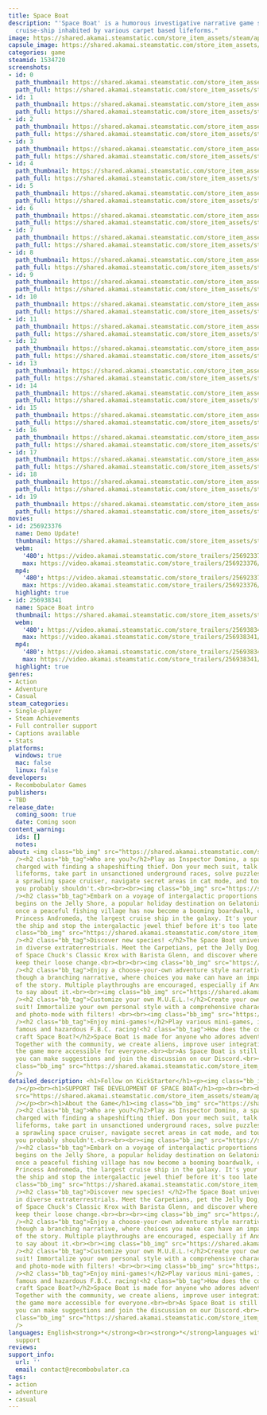 ```yaml
---
title: Space Boat
description: "'Space Boat' is a humorous investigative narrative game set on an intergalactic
  cruise-ship inhabited by various carpet based lifeforms."
image: https://shared.akamai.steamstatic.com/store_item_assets/steam/apps/1534720/header.jpg?t=1726618897
capsule_image: https://shared.akamai.steamstatic.com/store_item_assets/steam/apps/1534720/capsule_231x87.jpg?t=1726618897
categories: game
steamid: 1534720
screenshots:
- id: 0
  path_thumbnail: https://shared.akamai.steamstatic.com/store_item_assets/steam/apps/1534720/ss_e485b87a33dd9637984c8f90afc4440b2fccf600.600x338.jpg?t=1726618897
  path_full: https://shared.akamai.steamstatic.com/store_item_assets/steam/apps/1534720/ss_e485b87a33dd9637984c8f90afc4440b2fccf600.1920x1080.jpg?t=1726618897
- id: 1
  path_thumbnail: https://shared.akamai.steamstatic.com/store_item_assets/steam/apps/1534720/ss_bf66f47107accefff959893fe0cb1f7bd40fbf96.600x338.jpg?t=1726618897
  path_full: https://shared.akamai.steamstatic.com/store_item_assets/steam/apps/1534720/ss_bf66f47107accefff959893fe0cb1f7bd40fbf96.1920x1080.jpg?t=1726618897
- id: 2
  path_thumbnail: https://shared.akamai.steamstatic.com/store_item_assets/steam/apps/1534720/ss_eb7d474db6c75724711e87c240cd7f230a73257c.600x338.jpg?t=1726618897
  path_full: https://shared.akamai.steamstatic.com/store_item_assets/steam/apps/1534720/ss_eb7d474db6c75724711e87c240cd7f230a73257c.1920x1080.jpg?t=1726618897
- id: 3
  path_thumbnail: https://shared.akamai.steamstatic.com/store_item_assets/steam/apps/1534720/ss_8588c43284ba621b547417bafbec4af47f33cb96.600x338.jpg?t=1726618897
  path_full: https://shared.akamai.steamstatic.com/store_item_assets/steam/apps/1534720/ss_8588c43284ba621b547417bafbec4af47f33cb96.1920x1080.jpg?t=1726618897
- id: 4
  path_thumbnail: https://shared.akamai.steamstatic.com/store_item_assets/steam/apps/1534720/ss_4a91b8f4c762a315e5660361498a3303a1cd823d.600x338.jpg?t=1726618897
  path_full: https://shared.akamai.steamstatic.com/store_item_assets/steam/apps/1534720/ss_4a91b8f4c762a315e5660361498a3303a1cd823d.1920x1080.jpg?t=1726618897
- id: 5
  path_thumbnail: https://shared.akamai.steamstatic.com/store_item_assets/steam/apps/1534720/ss_2e2e22ddc6f4ba654ddec2aa41ebb99f32fa46f6.600x338.jpg?t=1726618897
  path_full: https://shared.akamai.steamstatic.com/store_item_assets/steam/apps/1534720/ss_2e2e22ddc6f4ba654ddec2aa41ebb99f32fa46f6.1920x1080.jpg?t=1726618897
- id: 6
  path_thumbnail: https://shared.akamai.steamstatic.com/store_item_assets/steam/apps/1534720/ss_5afa68601e5afe632f21f0b30fe6793af9e7ffd0.600x338.jpg?t=1726618897
  path_full: https://shared.akamai.steamstatic.com/store_item_assets/steam/apps/1534720/ss_5afa68601e5afe632f21f0b30fe6793af9e7ffd0.1920x1080.jpg?t=1726618897
- id: 7
  path_thumbnail: https://shared.akamai.steamstatic.com/store_item_assets/steam/apps/1534720/ss_93380e6e1ef16cf9670b3d4bf765264e6f6cb96a.600x338.jpg?t=1726618897
  path_full: https://shared.akamai.steamstatic.com/store_item_assets/steam/apps/1534720/ss_93380e6e1ef16cf9670b3d4bf765264e6f6cb96a.1920x1080.jpg?t=1726618897
- id: 8
  path_thumbnail: https://shared.akamai.steamstatic.com/store_item_assets/steam/apps/1534720/ss_81029d54120757080ba703e15a21ea5a17f0d4a3.600x338.jpg?t=1726618897
  path_full: https://shared.akamai.steamstatic.com/store_item_assets/steam/apps/1534720/ss_81029d54120757080ba703e15a21ea5a17f0d4a3.1920x1080.jpg?t=1726618897
- id: 9
  path_thumbnail: https://shared.akamai.steamstatic.com/store_item_assets/steam/apps/1534720/ss_6f22fca474b0b04cf1676a2fe623f250102d2c0e.600x338.jpg?t=1726618897
  path_full: https://shared.akamai.steamstatic.com/store_item_assets/steam/apps/1534720/ss_6f22fca474b0b04cf1676a2fe623f250102d2c0e.1920x1080.jpg?t=1726618897
- id: 10
  path_thumbnail: https://shared.akamai.steamstatic.com/store_item_assets/steam/apps/1534720/ss_556c8721c15195e150b927d312dbdfe36a8e0a8c.600x338.jpg?t=1726618897
  path_full: https://shared.akamai.steamstatic.com/store_item_assets/steam/apps/1534720/ss_556c8721c15195e150b927d312dbdfe36a8e0a8c.1920x1080.jpg?t=1726618897
- id: 11
  path_thumbnail: https://shared.akamai.steamstatic.com/store_item_assets/steam/apps/1534720/ss_e5043a597c25d06204d38eef2c656d4d62141cec.600x338.jpg?t=1726618897
  path_full: https://shared.akamai.steamstatic.com/store_item_assets/steam/apps/1534720/ss_e5043a597c25d06204d38eef2c656d4d62141cec.1920x1080.jpg?t=1726618897
- id: 12
  path_thumbnail: https://shared.akamai.steamstatic.com/store_item_assets/steam/apps/1534720/ss_7ee7693ad16f0f4c31167f6e8b9eb8257383dfde.600x338.jpg?t=1726618897
  path_full: https://shared.akamai.steamstatic.com/store_item_assets/steam/apps/1534720/ss_7ee7693ad16f0f4c31167f6e8b9eb8257383dfde.1920x1080.jpg?t=1726618897
- id: 13
  path_thumbnail: https://shared.akamai.steamstatic.com/store_item_assets/steam/apps/1534720/ss_50261ab836d0f9d3568709385838e61c9727c9c9.600x338.jpg?t=1726618897
  path_full: https://shared.akamai.steamstatic.com/store_item_assets/steam/apps/1534720/ss_50261ab836d0f9d3568709385838e61c9727c9c9.1920x1080.jpg?t=1726618897
- id: 14
  path_thumbnail: https://shared.akamai.steamstatic.com/store_item_assets/steam/apps/1534720/ss_a59e94fad410346b96bd93799d84b1f180dd5f68.600x338.jpg?t=1726618897
  path_full: https://shared.akamai.steamstatic.com/store_item_assets/steam/apps/1534720/ss_a59e94fad410346b96bd93799d84b1f180dd5f68.1920x1080.jpg?t=1726618897
- id: 15
  path_thumbnail: https://shared.akamai.steamstatic.com/store_item_assets/steam/apps/1534720/ss_fb16a76de9e2e928a5ba0c346c0dc66e02e8c412.600x338.jpg?t=1726618897
  path_full: https://shared.akamai.steamstatic.com/store_item_assets/steam/apps/1534720/ss_fb16a76de9e2e928a5ba0c346c0dc66e02e8c412.1920x1080.jpg?t=1726618897
- id: 16
  path_thumbnail: https://shared.akamai.steamstatic.com/store_item_assets/steam/apps/1534720/ss_a1c06b2f20ca2cc26de83cc37202af5a9c071a82.600x338.jpg?t=1726618897
  path_full: https://shared.akamai.steamstatic.com/store_item_assets/steam/apps/1534720/ss_a1c06b2f20ca2cc26de83cc37202af5a9c071a82.1920x1080.jpg?t=1726618897
- id: 17
  path_thumbnail: https://shared.akamai.steamstatic.com/store_item_assets/steam/apps/1534720/ss_4a4aae45d8a35f40b9a6ce30127676466145dd67.600x338.jpg?t=1726618897
  path_full: https://shared.akamai.steamstatic.com/store_item_assets/steam/apps/1534720/ss_4a4aae45d8a35f40b9a6ce30127676466145dd67.1920x1080.jpg?t=1726618897
- id: 18
  path_thumbnail: https://shared.akamai.steamstatic.com/store_item_assets/steam/apps/1534720/ss_3e98c5bf298a3aff8691e92cd10b45b5064e71fc.600x338.jpg?t=1726618897
  path_full: https://shared.akamai.steamstatic.com/store_item_assets/steam/apps/1534720/ss_3e98c5bf298a3aff8691e92cd10b45b5064e71fc.1920x1080.jpg?t=1726618897
- id: 19
  path_thumbnail: https://shared.akamai.steamstatic.com/store_item_assets/steam/apps/1534720/ss_5d83606275f325b4b4713a3f4c469341db820c53.600x338.jpg?t=1726618897
  path_full: https://shared.akamai.steamstatic.com/store_item_assets/steam/apps/1534720/ss_5d83606275f325b4b4713a3f4c469341db820c53.1920x1080.jpg?t=1726618897
movies:
- id: 256923376
  name: Demo Update!
  thumbnail: https://shared.akamai.steamstatic.com/store_item_assets/steam/apps/256923376/movie.293x165.jpg?t=1672440811
  webm:
    '480': https://video.akamai.steamstatic.com/store_trailers/256923376/movie480_vp9.webm?t=1672440811
    max: https://video.akamai.steamstatic.com/store_trailers/256923376/movie_max_vp9.webm?t=1672440811
  mp4:
    '480': https://video.akamai.steamstatic.com/store_trailers/256923376/movie480.mp4?t=1672440811
    max: https://video.akamai.steamstatic.com/store_trailers/256923376/movie_max.mp4?t=1672440811
  highlight: true
- id: 256938341
  name: Space Boat intro
  thumbnail: https://shared.akamai.steamstatic.com/store_item_assets/steam/apps/256938341/movie.293x165.jpg?t=1680064485
  webm:
    '480': https://video.akamai.steamstatic.com/store_trailers/256938341/movie480_vp9.webm?t=1680064485
    max: https://video.akamai.steamstatic.com/store_trailers/256938341/movie_max_vp9.webm?t=1680064485
  mp4:
    '480': https://video.akamai.steamstatic.com/store_trailers/256938341/movie480.mp4?t=1680064485
    max: https://video.akamai.steamstatic.com/store_trailers/256938341/movie_max.mp4?t=1680064485
  highlight: true
genres:
- Action
- Adventure
- Casual
steam_categories:
- Single-player
- Steam Achievements
- Full controller support
- Captions available
- Stats
platforms:
  windows: true
  mac: false
  linux: false
developers:
- Recombobulator Games
publishers:
- TBD
release_date:
  coming_soon: true
  date: Coming soon
content_warning:
  ids: []
  notes:
about: <img class="bb_img" src="https://shared.akamai.steamstatic.com/store_item_assets/steam/apps/1534720/extras/Animated_undercover_01.gif?t=1726618897"
  /><h2 class="bb_tag">Who are you?</h2>Play as Inspector Domino, a space cat detective,
  charged with finding a shapeshifting thief. Don your mech suit, talk to curious
  lifeforms, take part in unsanctioned underground races, solve puzzles, investigate
  a sprawling space cruiser, navigate secret areas in cat mode, and touch many things
  you probably shouldn't.<br><br><br><img class="bb_img" src="https://shared.akamai.steamstatic.com/store_item_assets/steam/apps/1534720/extras/Animated_FirstClass.gif?t=1726618897"
  /><h2 class="bb_tag">Embark on a voyage of intergalactic proportions!</h2>Your journey
  begins on the Jelly Shore, a popular holiday destination on Gelatonix IV. What was
  once a peaceful fishing village has now become a booming boardwalk, crowned by the
  Princess Andromeda, the largest cruise ship in the galaxy. It's your job to board
  the ship and stop the intergalactic jewel thief before it's too late!<br><br><br><img
  class="bb_img" src="https://shared.akamai.steamstatic.com/store_item_assets/steam/apps/1534720/extras/Animated_weirdos.gif?t=1726618897"
  /><h2 class="bb_tag">Discover new species! </h2>The Space Boat universe is rich
  in diverse extraterrestrials. Meet the Carpetians, pet the Jelly Dog, enjoy a cup
  of Space Chuck's Classic Krox with Barista Glenn, and discover where the Gelatonians
  keep their loose change.<br><br><br><img class="bb_img" src="https://shared.akamai.steamstatic.com/store_item_assets/steam/apps/1534720/extras/Animated_shapeshifter.gif?t=1726618897"
  /><h2 class="bb_tag">Enjoy a choose-your-own adventure style narrative!</h2>Play
  though a branching narrative, where choices you make can have an impact on the outcome
  of the story. Multiple playthroughs are encouraged, especially if Andy has anything
  to say about it.<br><br><img class="bb_img" src="https://shared.akamai.steamstatic.com/store_item_assets/steam/apps/1534720/extras/Animated_customize2.gif?t=1726618897"
  /><h2 class="bb_tag">Customize your own M.U.E.L.!</h2>Create your own alien mech
  suit! Immortalize your own personal style with a comprehensive character customizer
  and photo-mode with filters! <br><br><img class="bb_img" src="https://shared.akamai.steamstatic.com/store_item_assets/steam/apps/1534720/extras/Animated_racing2.gif?t=1726618897"
  /><h2 class="bb_tag">Enjoy mini-games!</h2>Play various mini-games, including the
  famous and hazardous F.B.C. racing!<h2 class="bb_tag">How does the community help
  craft Space Boat?</h2>Space Boat is made for anyone who adores adventure games.
  Together with the community, we create aliens, improve user integration, and make
  the game more accessible for everyone.<br><br>As Space Boat is still in development,
  you can make suggestions and join the discussion on our Discord.<br><br><br><br><br><img
  class="bb_img" src="https://shared.akamai.steamstatic.com/store_item_assets/steam/apps/1534720/extras/twitter.png?t=1726618897"
  />
detailed_description: <h1>Follow on KickStarter</h1><p><img class="bb_img" src="https://shared.akamai.steamstatic.com/store_item_assets/steam/apps/1534720/extras/KS_BoardingPass.png?t=1726618897"
  /></p><br><h1>SUPPORT THE DEVELOPMENT OF SPACE BOAT</h1><p><br><br><br><img class="bb_img"
  src="https://shared.akamai.steamstatic.com/store_item_assets/steam/apps/1534720/extras/twitter.png?t=1726618897"
  /></p><br><h1>About the Game</h1><img class="bb_img" src="https://shared.akamai.steamstatic.com/store_item_assets/steam/apps/1534720/extras/Animated_undercover_01.gif?t=1726618897"
  /><h2 class="bb_tag">Who are you?</h2>Play as Inspector Domino, a space cat detective,
  charged with finding a shapeshifting thief. Don your mech suit, talk to curious
  lifeforms, take part in unsanctioned underground races, solve puzzles, investigate
  a sprawling space cruiser, navigate secret areas in cat mode, and touch many things
  you probably shouldn't.<br><br><br><img class="bb_img" src="https://shared.akamai.steamstatic.com/store_item_assets/steam/apps/1534720/extras/Animated_FirstClass.gif?t=1726618897"
  /><h2 class="bb_tag">Embark on a voyage of intergalactic proportions!</h2>Your journey
  begins on the Jelly Shore, a popular holiday destination on Gelatonix IV. What was
  once a peaceful fishing village has now become a booming boardwalk, crowned by the
  Princess Andromeda, the largest cruise ship in the galaxy. It's your job to board
  the ship and stop the intergalactic jewel thief before it's too late!<br><br><br><img
  class="bb_img" src="https://shared.akamai.steamstatic.com/store_item_assets/steam/apps/1534720/extras/Animated_weirdos.gif?t=1726618897"
  /><h2 class="bb_tag">Discover new species! </h2>The Space Boat universe is rich
  in diverse extraterrestrials. Meet the Carpetians, pet the Jelly Dog, enjoy a cup
  of Space Chuck's Classic Krox with Barista Glenn, and discover where the Gelatonians
  keep their loose change.<br><br><br><img class="bb_img" src="https://shared.akamai.steamstatic.com/store_item_assets/steam/apps/1534720/extras/Animated_shapeshifter.gif?t=1726618897"
  /><h2 class="bb_tag">Enjoy a choose-your-own adventure style narrative!</h2>Play
  though a branching narrative, where choices you make can have an impact on the outcome
  of the story. Multiple playthroughs are encouraged, especially if Andy has anything
  to say about it.<br><br><img class="bb_img" src="https://shared.akamai.steamstatic.com/store_item_assets/steam/apps/1534720/extras/Animated_customize2.gif?t=1726618897"
  /><h2 class="bb_tag">Customize your own M.U.E.L.!</h2>Create your own alien mech
  suit! Immortalize your own personal style with a comprehensive character customizer
  and photo-mode with filters! <br><br><img class="bb_img" src="https://shared.akamai.steamstatic.com/store_item_assets/steam/apps/1534720/extras/Animated_racing2.gif?t=1726618897"
  /><h2 class="bb_tag">Enjoy mini-games!</h2>Play various mini-games, including the
  famous and hazardous F.B.C. racing!<h2 class="bb_tag">How does the community help
  craft Space Boat?</h2>Space Boat is made for anyone who adores adventure games.
  Together with the community, we create aliens, improve user integration, and make
  the game more accessible for everyone.<br><br>As Space Boat is still in development,
  you can make suggestions and join the discussion on our Discord.<br><br><br><br><br><img
  class="bb_img" src="https://shared.akamai.steamstatic.com/store_item_assets/steam/apps/1534720/extras/twitter.png?t=1726618897"
  />
languages: English<strong>*</strong><br><strong>*</strong>languages with full audio
  support
reviews:
support_info:
  url: ''
  email: contact@recombobulator.ca
tags:
- action
- adventure
- casual
---
```

